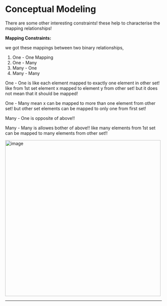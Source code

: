 # Conceptual Modeling

There are some other interesting constraints! these help to characterise the mapping relationships!

**Mapping Constraints:**

we got these mappings between two binary relationships,

1. One - One Mapping
2. One - Many
3. Many - One
4. Many - Many


One - One is like each element mapped to exactly one element in other set! like from 1st set element x mapped to element y from other set! but it does not mean that it should be mapped!

One - Many mean x can be mapped to more than one element from other set! but other set elements can be mapped to only one from first set!

Many - One is opposite of above!! 

Many - Many is allowes bother of above!! like many elements from 1st set can be mapped to many elements from other set!!

<img width="500" height="500" alt="image" src="https://github.com/user-attachments/assets/558c2917-cba5-4a91-b9c7-617291fe20ea" />


<hr>

